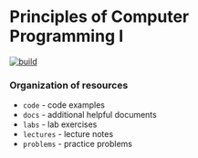 # Principles of Computer Programming I

[![build](https://travis-ci.com/csci-1301/csci-1301.github.io.svg?branch=main)](https://travis-ci.com/github/csci-1301/csci-1301.github.io)

<!-- TODO: What is this repository -->

### Organization of resources

- `code` - code examples
- `docs` - additional helpful documents
- `labs` - lab exercises
- `lectures` - lecture notes
- `problems` - practice problems
